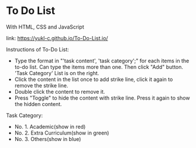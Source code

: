 # To Do List
With HTML, CSS and JavaScript

link: https://yukl-c.github.io/To-Do-List.io/

Instructions of To-Do List:
- Type the format in "'task content', 'task category';" for each items in the to-do list. Can type the items more than one. Then click "Add" button. 'Task Category' List is on the right.
- Click the content in the list once to add strike line, click it again to remove the strike line.
- Double click the content to remove it.
- Press "Toggle" to hide the content with strike line. Press it again to show the hidden content.

Task Category:
- No. 1. Academic(show in red)
- No. 2. Extra Curriculum(show in green)
- No. 3. Others(show in blue)

